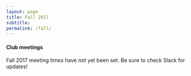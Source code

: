 ```yaml
---
layout: page
title: Fall 2017
subtitle: 
permalink: /fall/
---
```

#### **Club meetings**
Fall 2017 meeting times have not yet been set. Be sure to check Slack for updates!

